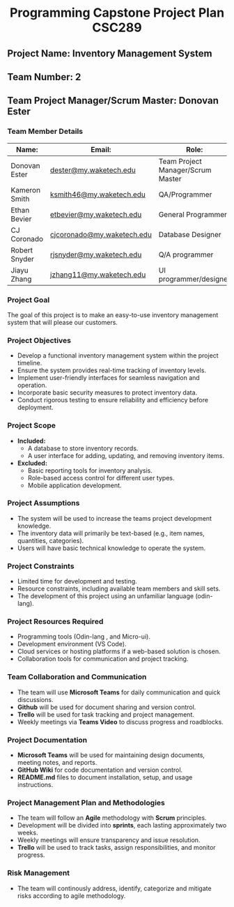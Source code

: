 <h1 style="text-align: center;">Programming Capstone Project Plan CSC289</h1>



## Project Name: Inventory Management System

## Team Number: 2

## Team Project Manager/Scrum Master: Donovan Ester



### Team Member Details

|  Name: |Email:   |Role:   |
|---|---|---|
| Donovan Ester  |  <dester@my.waketech.edu>     |  Team Project Manager/Scrum Master  |
| Kameron Smith  |  <ksmith46@my.waketech.edu>   |  QA/Programmer |
| Ethan Bevier   |  <etbevier@my.waketech.edu>   |  General Programmer |
| CJ Coronado    |  <cjcoronado@my.waketech.edu> |  Database Designer |
| Robert Snyder  |  <rjsnyder@my.waketech.edu>   |  Q/A programmer |
| Jiayu Zhang    |  <jzhang11@my.waketech.edu>   |  UI programmer/designer |

### Project Goal

The goal of this project is to make an easy-to-use inventory management system that will please our customers.

### Project Objectives

- Develop a functional inventory management system within the project timeline.
- Ensure the system provides real-time tracking of inventory levels.
- Implement user-friendly interfaces for seamless navigation and operation.
- Incorporate basic security measures to protect inventory data.
- Conduct rigorous testing to ensure reliability and efficiency before deployment.

### Project Scope

- **Included:**
  - A database to store inventory records.
  - A user interface for adding, updating, and removing inventory items.
- **Excluded:**
  - Basic reporting tools for inventory analysis.
  - Role-based access control for different user types.
  - Mobile application development.

### Project Assumptions

- The system will be used to increase the teams project development knowledge.
- The inventory data will primarily be text-based (e.g., item names, quantities, categories).
- Users will have basic technical knowledge to operate the system.

### Project Constraints

- Limited time for development and testing.
- Resource constraints, including available team members and skill sets.
- The development of this project using an unfamiliar language (odin-lang).

### Project Resources Required

- Programming tools (Odin-lang , and Micro-ui).
- Development environment (VS Code).
- Cloud services or hosting platforms if a web-based solution is chosen.
- Collaboration tools for communication and project tracking.

### Team Collaboration and Communication

- The team will use **Microsoft Teams** for daily communication and quick discussions.
- **Github** will be used for document sharing and version control.
- **Trello** will be used for task tracking and project management.
- Weekly meetings via **Teams Video** to discuss progress and roadblocks.

### Project Documentation

- **Microsoft Teams** will be used for maintaining design documents, meeting notes, and reports.
- **GitHub Wiki** for code documentation and version control.
- **README.md** files to document installation, setup, and usage instructions.

### Project Management Plan and Methodologies

- The team will follow an **Agile** methodology with **Scrum** principles.
- Development will be divided into **sprints**, each lasting approximately two weeks.
- Weekly meetings will ensure transparency and issue resolution.
- **Trello** will be used to track tasks, assign responsibilities, and monitor progress.

### Risk Management

- The team will continously address, identify, categorize and mitigate risks according to agile methodology.
